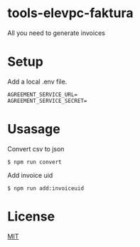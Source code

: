 # tools-elevpc-faktura

All you need to generate invoices

# Setup

Add a local .env file.

```
AGREEMENT_SERVICE_URL=
AGREEMENT_SERVICE_SECRET=
```

# Usasage

Convert csv to json
```
$ npm run convert
```

Add invoice uid
```
$ npm run add:invoiceuid
```

# License

[MIT](LICENSE)
